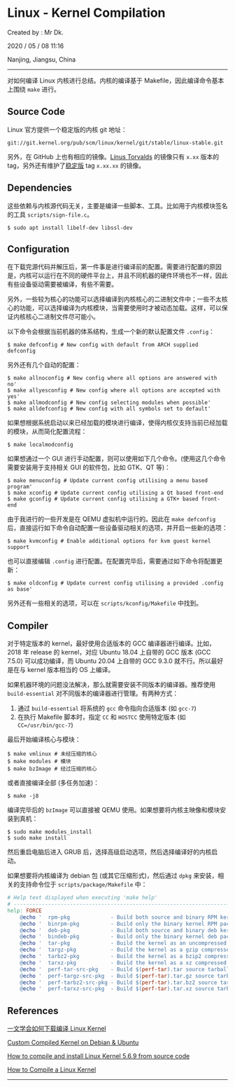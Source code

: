 # Linux - Kernel Compilation

Created by : Mr Dk.

2020 / 05 / 08 11:16

Nanjing, Jiangsu, China

---

对如何编译 Linux 内核进行总结。内核的编译基于 Makefile，因此编译命令基本上围绕 `make` 进行。

## Source Code

Linux 官方提供一个稳定版的内核 git 地址：

```
git://git.kernel.org/pub/scm/linux/kernel/git/stable/linux-stable.git
```

另外，在 GitHub 上也有相应的镜像。[Linus Torvalds](https://github.com/torvalds/linux) 的镜像只有 `x.xx` 版本的 tag，另外还有维护了[稳定版](https://github.com/gregkh/linux) tag `x.xx.xx` 的镜像。

## Dependencies

这些依赖与内核源代码无关，主要是编译一些脚本、工具。比如用于内核模块签名的工具 `scripts/sign-file.c`。

```console
$ sudo apt install libelf-dev libssl-dev
```

## Configuration

在下载完源代码并解压后，第一件事是进行编译前的配置。需要进行配置的原因是，内核可以运行在不同的硬件平台上，并且不同机器的硬件环境也不一样，因此有些设备驱动需要被编译，有些不需要。

另外，一些较为核心的功能可以选择编译到内核核心的二进制文件中；一些不太核心的功能，可以选择编译为内核模块，当需要使用时才被动态加载。这样，可以保证内核核心二进制文件尽可能小。

以下命令会根据当前机器的体系结构，生成一个新的默认配置文件 `.config`：

```console
$ make defconfig # New config with default from ARCH supplied defconfig
```

另外还有几个自动的配置：

```console
$ make allnoconfig # New config where all options are answered with no'
$ make allyesconfig	# New config where all options are accepted with yes'
$ make allmodconfig	# New config selecting modules when possible'
$ make alldefconfig # New config with all symbols set to default'
```

如果想根据系统启动以来已经加载的模块进行编译，使得内核仅支持当前已经加载的模块，从而简化配置流程：

```console
$ make localmodconfig
```

如果想通过一个 GUI 进行手动配置，则可以使用如下几个命令。(使用这几个命令需要安装用于支持相关 GUI 的软件包，比如 GTK、QT 等)：

```console
$ make menuconfig # Update current config utilising a menu based program'
$ make xconfig # Update current config utilising a Qt based front-end
$ make gconfig # Update current config utilising a GTK+ based front-end
```

由于我进行的一些开发是在 QEMU 虚拟机中运行的。因此在 `make defconfig` 后，直接运行如下命令自动配置一些设备驱动相关的选项，并开启一些新的选项：

```console
$ make kvmconfig # Enable additional options for kvm guest kernel support
```

也可以直接编辑 `.config` 进行配置。在配置完毕后，需要通过如下命令将配置更新：

```console
$ make oldconfig # Update current config utilising a provided .config as base'
```

另外还有一些相关的选项，可以在 `scripts/kconfig/Makefile` 中找到。

## Compiler

对于特定版本的 kernel，最好使用合适版本的 GCC 编译器进行编译。比如，2018 年 release 的 kernel，对应 Ubuntu 18.04 上自带的 GCC 版本 (GCC 7.5.0) 可以成功编译，而 Ubuntu 20.04 上自带的 GCC 9.3.0 就不行。所以最好是在与 kernel 版本相当的 OS 上编译。

如果机器环境的问题没法解决，那么就需要安装不同版本的编译器。推荐使用 `build-essential` 对不同版本的编译器进行管理。有两种方式：

1. 通过 `build-essential` 将系统的 `gcc` 命令指向合适版本 (如 `gcc-7`)
2. 在执行 Makefile 脚本时，指定 `CC` 和 `HOSTCC` 使用特定版本 (如 `CC=/usr/bin/gcc-7`)

最后开始编译核心与模块：

```console
$ make vmlinux # 未经压缩的核心
$ make modules # 模块
$ make bzImage # 经过压缩的核心
```

或者直接编译全部 (多任务加速)：

```console
$ make -j8
```

编译完毕后的 `bzImage` 可以直接被 QEMU 使用。如果想要将内核主映像和模块安装到真机：

```console
$ sudo make modules_install
$ sudo make install
```

然后重启电脑后进入 GRUB 后，选择高级启动选项，然后选择编译好的内核启动。

如果想要将内核编译为 debian 包 (或其它压缩形式)，然后通过 `dpkg` 来安装，相关的支持命令位于 `scripts/package/Makefile` 中：

```makefile
# Help text displayed when executing 'make help'
# ---------------------------------------------------------------------------
help: FORCE
	@echo '  rpm-pkg             - Build both source and binary RPM kernel packages'
	@echo '  binrpm-pkg          - Build only the binary kernel RPM package'
	@echo '  deb-pkg             - Build both source and binary deb kernel packages'
	@echo '  bindeb-pkg          - Build only the binary kernel deb package'
	@echo '  tar-pkg             - Build the kernel as an uncompressed tarball'
	@echo '  targz-pkg           - Build the kernel as a gzip compressed tarball'
	@echo '  tarbz2-pkg          - Build the kernel as a bzip2 compressed tarball'
	@echo '  tarxz-pkg           - Build the kernel as a xz compressed tarball'
	@echo '  perf-tar-src-pkg    - Build $(perf-tar).tar source tarball'
	@echo '  perf-targz-src-pkg  - Build $(perf-tar).tar.gz source tarball'
	@echo '  perf-tarbz2-src-pkg - Build $(perf-tar).tar.bz2 source tarball'
	@echo '  perf-tarxz-src-pkg  - Build $(perf-tar).tar.xz source tarball'
```

## References

[一文学会如何下载编译 Linux Kernel](https://www.jianshu.com/p/5542b4015f37)

[Custom Compiled Kernel on Debian & Ubuntu](https://www.linode.com/docs/tools-reference/custom-kernels-distros/custom-compiled-kernel-debian-ubuntu/)

[How to compile and install Linux Kernel 5.6.9 from source code](https://www.cyberciti.biz/tips/compiling-linux-kernel-26.html)

[How to Compile a Linux Kernel](https://www.linux.com/topic/desktop/how-compile-linux-kernel-0/)

---

